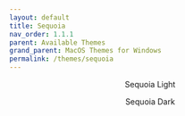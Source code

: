 ```yaml
---
layout: default
title: Sequoia
nav_order: 1.1.1
parent: Available Themes
grand_parent: MacOS Themes for Windows
permalink: /themes/sequoia
---
```


<p align="center">Sequoia Light</p>
<!-- <p align="center"><img width="80%" src="../assets/SequoiaLight.png" /></p> -->
<p align="center">Sequoia Dark</p>
<!-- <p align="center"><img width="80%" src="../assets/SequoiaDark.png" /></p> -->